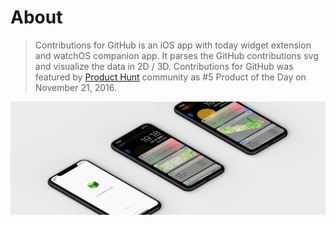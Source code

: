 # About
> Contributions for GitHub is an iOS app with today widget extension and watchOS companion app. It parses the GitHub contributions svg and visualize the data in 2D / 3D. Contributions for GitHub was featured by [Product Hunt](https://www.producthunt.com/posts/contributions-for-github) community as #5 Product of the Day on November 21, 2016.

![](screenshots.jpg)
